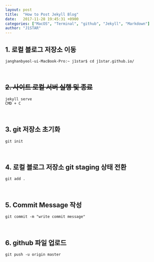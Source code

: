 ```yaml
---
layout: post
title:  "How to Post Jekyll Blog"
date:   2017-11-28 19:45:31 +0900
categories: ["MacOS", "Terminal", "github", "Jekyll", "Markdown"]
author: "J1STAR"
---
```


## 1. 로컬 블로그 저장소 이동
	janghanbyeol-ui-MacBook-Pro:~ j1star$ cd j1star.github.io/
<br>

## ~~2. 사이트 로컬 서버 실행 및 종료~~
	jekyll serve
	CMD + C
<br>

## 3. git 저장소 초기화
	git init
<br>

## 4. 로컬 블로그 저장소 git staging 상태 전환
	git add .
<br>

## 5. Commit Message 작성
	git commit -m "write commit message"
<br>

## 6. github 파일 업로드

	git push -u origin master